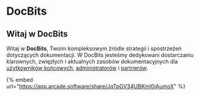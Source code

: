 # DocBits

## Witaj w DocBits

Witaj w **DocBits**, Twoim kompleksowym źródle strategii i spostrzeżeń dotyczących dokumentacji. W DocBits jesteśmy dedykowani dostarczaniu klarownych, zwięzłych i aktualnych zasobów dokumentacyjnych dla [użytkowników końcowych](readme-1/), [administratorów](broken-reference) i [partnerów](end-user-and-partner-section/partner-section/).

{% embed url="https://app.arcade.software/share/JqTpGV34UBKmI0iAumoX" %}

